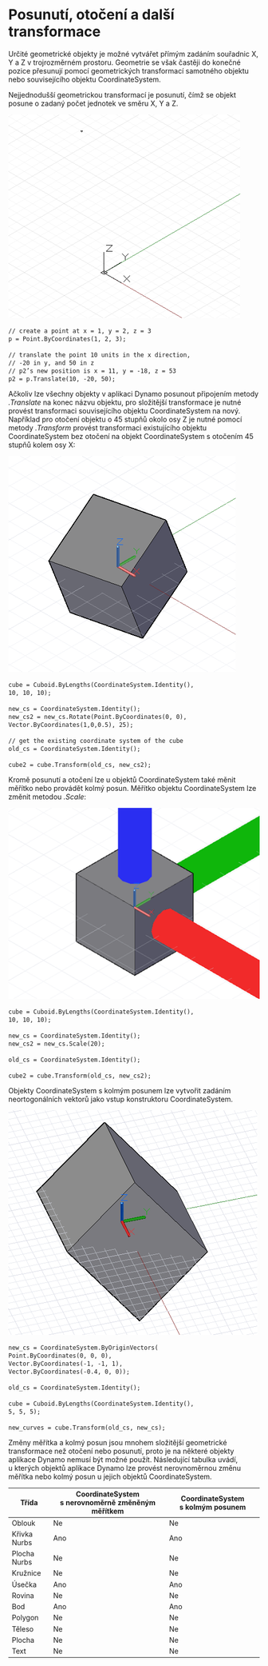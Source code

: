 

# Posunutí, otočení a další transformace

Určité geometrické objekty je možné vytvářet přímým zadáním souřadnic X, Y a Z v trojrozměrném prostoru. Geometrie se však častěji do konečné pozice přesunují pomocí geometrických transformací samotného objektu nebo souvisejícího objektu CoordinateSystem.

Nejjednodušší geometrickou transformací je posunutí, čímž se objekt posune o zadaný počet jednotek ve směru X, Y a Z.

![](images/12-5/Transformations_01.png)

```
// create a point at x = 1, y = 2, z = 3
p = Point.ByCoordinates(1, 2, 3);

// translate the point 10 units in the x direction,
// -20 in y, and 50 in z
// p2’s new position is x = 11, y = -18, z = 53
p2 = p.Translate(10, -20, 50);
```

Ačkoliv lze všechny objekty v aplikaci Dynamo posunout připojením metody *.Translate* na konec názvu objektu, pro složitější transformace je nutné provést transformaci souvisejícího objektu CoordinateSystem na nový. Například pro otočení objektu o 45 stupňů okolo osy Z je nutné pomocí metody *.Transform* provést transformaci existujícího objektu CoordinateSystem bez otočení na objekt CoordinateSystem s otočením 45 stupňů kolem osy X:

![](images/12-5/Transformations_02.png)

```
cube = Cuboid.ByLengths(CoordinateSystem.Identity(),
10, 10, 10);

new_cs = CoordinateSystem.Identity();
new_cs2 = new_cs.Rotate(Point.ByCoordinates(0, 0),
Vector.ByCoordinates(1,0,0.5), 25);

// get the existing coordinate system of the cube
old_cs = CoordinateSystem.Identity();

cube2 = cube.Transform(old_cs, new_cs2);
```

Kromě posunutí a otočení lze u objektů CoordinateSystem také měnit měřítko nebo provádět kolmý posun. Měřítko objektu CoordinateSystem lze změnit metodou *.Scale*:

![](images/12-5/Transformations_03.png)

```
cube = Cuboid.ByLengths(CoordinateSystem.Identity(),
10, 10, 10);

new_cs = CoordinateSystem.Identity();
new_cs2 = new_cs.Scale(20);

old_cs = CoordinateSystem.Identity();

cube2 = cube.Transform(old_cs, new_cs2);
```

Objekty CoordinateSystem s kolmým posunem lze vytvořit zadáním neortogonálních vektorů jako vstup konstruktoru CoordinateSystem.

![](images/12-5/Transformations_04.png)

```
new_cs = CoordinateSystem.ByOriginVectors(
Point.ByCoordinates(0, 0, 0),
Vector.ByCoordinates(-1, -1, 1),
Vector.ByCoordinates(-0.4, 0, 0));

old_cs = CoordinateSystem.Identity();

cube = Cuboid.ByLengths(CoordinateSystem.Identity(), 
5, 5, 5);

new_curves = cube.Transform(old_cs, new_cs);
```

Změny měřítka a kolmý posun jsou mnohem složitější geometrické transformace než otočení nebo posunutí, proto je na některé objekty aplikace Dynamo nemusí být možné použít. Následující tabulka uvádí, u kterých objektů aplikace Dynamo lze provést nerovnoměrnou změnu měřítka nebo kolmý posun u jejich objektů CoordinateSystem.

|Třída|CoordinateSystem s nerovnoměrně změněným měřítkem|CoordinateSystem s kolmým posunem|
| -- | -- | -- |
|Oblouk|Ne|Ne|
|Křivka Nurbs|Ano|Ano|
|Plocha Nurbs|Ne|Ne|
|Kružnice|Ne|Ne|
|Úsečka|Ano|Ano|
|Rovina|Ne|Ne|
|Bod|Ano|Ano|
|Polygon|Ne|Ne|
|Těleso|Ne|Ne|
|Plocha|Ne|Ne|
|Text|Ne|Ne|

